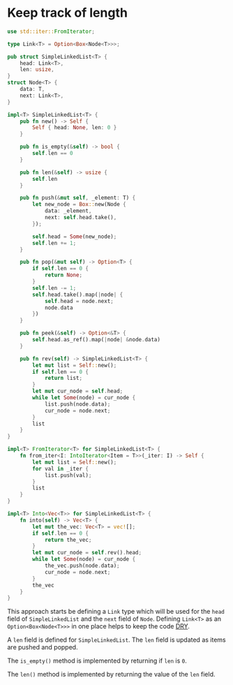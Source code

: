 # Keep track of length

```rust
use std::iter::FromIterator;

type Link<T> = Option<Box<Node<T>>>;

pub struct SimpleLinkedList<T> {
    head: Link<T>,
    len: usize,
}
struct Node<T> {
    data: T,
    next: Link<T>,
}

impl<T> SimpleLinkedList<T> {
    pub fn new() -> Self {
        Self { head: None, len: 0 }
    }

    pub fn is_empty(&self) -> bool {
        self.len == 0
    }

    pub fn len(&self) -> usize {
        self.len
    }

    pub fn push(&mut self, _element: T) {
        let new_node = Box::new(Node {
            data: _element,
            next: self.head.take(),
        });

        self.head = Some(new_node);
        self.len += 1;
    }

    pub fn pop(&mut self) -> Option<T> {
        if self.len == 0 {
            return None;
        }
        self.len -= 1;
        self.head.take().map(|node| {
            self.head = node.next;
            node.data
        })
    }

    pub fn peek(&self) -> Option<&T> {
        self.head.as_ref().map(|node| &node.data)
    }

    pub fn rev(self) -> SimpleLinkedList<T> {
        let mut list = Self::new();
        if self.len == 0 {
            return list;
        }
        let mut cur_node = self.head;
        while let Some(node) = cur_node {
            list.push(node.data);
            cur_node = node.next;
        }
        list
    }
}

impl<T> FromIterator<T> for SimpleLinkedList<T> {
    fn from_iter<I: IntoIterator<Item = T>>(_iter: I) -> Self {
        let mut list = Self::new();
        for val in _iter {
            list.push(val);
        }
        list
    }
}

impl<T> Into<Vec<T>> for SimpleLinkedList<T> {
    fn into(self) -> Vec<T> {
        let mut the_vec: Vec<T> = vec![];
        if self.len == 0 {
            return the_vec;
        }
        let mut cur_node = self.rev().head;
        while let Some(node) = cur_node {
            the_vec.push(node.data);
            cur_node = node.next;
        }
        the_vec
    }
}
```

This approach starts be defining a `Link` type which will be used for the `head` field of `SimpleLinkedList` and the `next` field of `Node`.
Defining `Link<T>` as an `Option<Box<Node<T>>>` in one place helps to keep the code [DRY][dry].

A `len` field is defined for `SimpleLinkedList`.
The `len` field is updated as items are pushed and popped.

The `is_empty()` method is implemented by returning if `len` is `0`.

The `len()` method is implemented by returning the value of the `len` field.

[dry]: https://en.wikipedia.org/wiki/Don%27t_repeat_yourself
